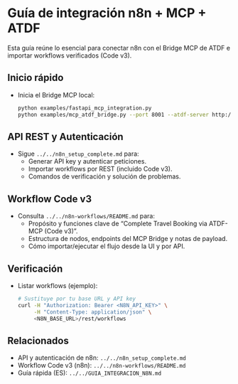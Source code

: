 # Guía de integración n8n + MCP + ATDF

Esta guía reúne lo esencial para conectar n8n con el Bridge MCP de ATDF e importar workflows verificados (Code v3).

## Inicio rápido
- Inicia el Bridge MCP local:
  ```bash
  python examples/fastapi_mcp_integration.py
  python examples/mcp_atdf_bridge.py --port 8001 --atdf-server http://localhost:8000
  ```

## API REST y Autenticación
- Sigue `../../n8n_setup_complete.md` para:
  - Generar API key y autenticar peticiones.
  - Importar workflows por REST (incluido Code v3).
  - Comandos de verificación y solución de problemas.

## Workflow Code v3
- Consulta `../../n8n-workflows/README.md` para:
  - Propósito y funciones clave de “Complete Travel Booking via ATDF-MCP (Code v3)”.
  - Estructura de nodos, endpoints del MCP Bridge y notas de payload.
  - Cómo importar/ejecutar el flujo desde la UI y por API.

## Verificación
- Listar workflows (ejemplo):
  ```bash
  # Sustituye por tu base URL y API key
  curl -H "Authorization: Bearer <N8N_API_KEY>" \
       -H "Content-Type: application/json" \
       <N8N_BASE_URL>/rest/workflows
  ```

## Relacionados
- API y autenticación de n8n: `../../n8n_setup_complete.md`
- Workflow Code v3 (n8n): `../../n8n-workflows/README.md`
- Guía rápida (ES): `../../GUIA_INTEGRACION_N8N.md`
